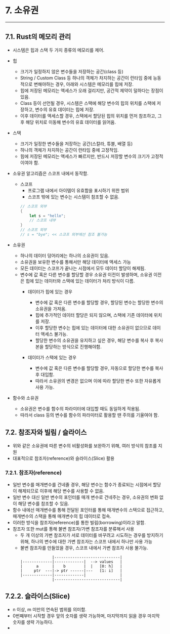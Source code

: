 # 7. 소유권
---
## 7.1. Rust의 메모리 관리
- 시스템은 힙과 스택 두 가지 종류의 메모리를 제어.

- 힙
  - 크기가 일정하지 않은 변수들을 저장하는 공간(class 등)
  - String / Custom Class 등 하나의 객체가 차지하는 공간이 런타임 중에 능동적으로 변해야하는 경우, 아래와 시스템은 메모리를 힙에 저장.
  - 힙에 저장된 메모리는 액세스가 오래 걸리지만, 공간적 제약이 덜하다는 장점이 있음.
  - Class 등이 선언될 경우, 시스템은 스택에 해당 변수의 힙의 위치를 스택에 저장하고, 변수의 유효 데이터는 힙에 저장.
  - 이후 데이터를 액세스할 경우, 스택에서 할당된 힙의 위치를 먼저 참조하고, 그 후 해당 위치로 이동해 변수의 유효 데이터를 읽어옴.

- 스택
  - 크기가 일정한 변수들을 저장하는 공간(스칼라, 튜블, 배열 등)
  - 하나의 객체가 차지하는 공간이 런타임 중에 고정적임.
  - 힘에 저장된 메모리는 액세스가 빠르지만, 반드시 저장할 변수의 크기가 고정적이여야 함.

- 소유권 알고리즘은 스코프 내에서 동작함.
  - 스코프
    - 프로그램 내에서 아이템이 유효함을 표시하기 위한 범위
    - 스코프 밖에 있는 변수는 시스템이 참조할 수 없음.
    ```rust
    // 스코프 외부
    {
        let s = "hello";
        // 스코프 내부
    }
    // 스코프 외부
    // s = "bye"; << 스코프 외부에선 참조 불가능
    ```

- 소유권
  - 하나의 데이터 덩어리에는 하나의 소유권이 있음.
  - 소유권을 보유한 변수를 통해서만 해당 데이터에 액세스 가능
  - 모든 데이터는 스코프가 끝나는 시점에서 모두 데이터 할당이 해제됨.
  - 변수에 값 혹은 다른 변수를 할당할 경우 소유권 이전이 발생하며, 소유권 이전은 힙에 있는 데이터와 스택에 있는 데이터가 처리 방식이 다름.
    - 데이터가 힙에 있는 경우
      - 변수에 값 혹은 다른 변수를 할당할 경우, 할당된 변수는 할당한 변수의 소유권을 가져옴.
      - 힙에 추가적인 데이터 할당은 되지 않으며, 스택에 기존 데이터에 위치를 저장.
      - 이후 할당한 변수는 힙에 있는 데이터에 대한 소유권이 없으므로 데이터 액세스 불가능.
      - 할당한 변수의 소유권을 유지하고 싶은 경우, 해당 변수를 복사 후 복사본을 할당하는 방식으로 진행해야함.

    - 데이터가 스택에 있는 경우
      - 변수에 값 혹은 다른 변수를 할당할 경우, 자동으로 할당한 변수를 복사 후 대입함.
      - 따라서 소유권의 변경은 없으며 이에 따라 할당한 변수 또한 자유롭게 사용 가능.

- 함수와 소유권
  - 소유권은 변수를 함수의 파라미터에 대입할 때도 동일하게 적용됨.
  - 따라서 class 등의 변수를 함수의 파라미터로 활용할 땐 주의를 기울여야 함.

## 7.2. 참조자와 빌림 / 슬라이스
- 위와 같은 소유권에 따른 변수의 비활성화를 보완하기 위해, 여러 방식의 참조를 지원
- 대표적으로 참조자(reference)와 슬라이스(Slice) 활용

### 7.2.1. 참조자(reference)
- 일반 변수를 매개변수를 건네줄 경우, 해당 변수는 함수가 종료되는 시점에서 할당이 해제되므로 이후에 해당 변수를 사용할 수 없음.
- 일반 변수 대신 일반 변수의 포인터를 매개 변수로 건네주는 경우, 소유권의 변화 없이 해당 변수를 참조할 수 있음.
- 함수 내에선 매개변수를 통해 전달된 포인터를 통해 매개변수의 스택으로 접근하고, 매개변수의 스택을 통해 매개변수의 힙 데이터로 접속.
- 이러한 방식을 참조자(reference)를 통한 빌림(borrowing)이라고 말함.
- 참조자 또한 mut를 통해 불변 참조자/가변 참조자를 분류해서 사용
  - 두 개 이상의 가변 참조자가 서로 데이터를 바꾸려고 시도하는 경우를 방지하기 위해, 하나의 변수에 대한 가변 참조자는 스코프 내에서 하나만 사용 가능
  - 불변 참조자를 만들었을 경우, 스코프 내에서 가변 참조자 사용 불가능.
    ```
                  |-----------------------------|
    |-------------|-------------|  --> values   |
    |      a      |    b        |  |   [0: h]   |
    |     ptr  ---|-> ptr ------|---   [1: i]   |
    |-------------|-------------|               |
                  |-----------------------------|
    ```

## 7.2.2. 슬라이스(Slice)
- n 이상, m 미만의 연속된 범위를 의미함.
- 0번째부터 시작할 경우 앞의 숫자를 생략 가능하며, 마지막까지 읽을 경우 마지막 숫자를 생략 가능하다.
- 